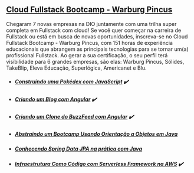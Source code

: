 ## [Cloud Fullstack Bootcamp - Warburg Pincus](https://github.com/gmurilo/dio/tree/main/formacao-css-web-developer)

Chegaram 7 novas empresas na DIO juntamente com uma trilha super completa em Fullstack com cloud! Se você quer começar na carreira de Fullstack ou está em busca de novas oportunidades, inscreva-se no Cloud Fullstack Bootcamp - Warburg Pincus, com 151 horas de experiência educacionais que abrangem as principais tecnologias para se tornar um(a) profissional Fullstack. Ao gerar a sua certificação, o seu perfil terá visibilidade para 6 grandes empresas, são elas: Warburg Pincus, Sólides, TakeBlip, Eleva Educação, Superlógica, Americanet e Blu.

- ##### [Construindo uma Pokédex com JavaScript](https://web.dio.me/project/construindo-uma-pokedex-com-javascript/learning/d3684309-5d5c-45d5-9715-c29127d65612) :heavy_check_mark:

- ##### [Criando um Blog com Angular](https://web.dio.me/project/criando-um-blog/learning/19013487-b8a3-4073-8b38-796e03d80453) :heavy_check_mark:

- ##### [Criando um Clone do BuzzFeed com Angular](https://web.dio.me/project/criando-um-clone-do-buzzfeed/learning/9b53d394-6442-4a79-b617-1e8c0b4738e8) :heavy_check_mark:

- ##### [Abstraindo um Bootcamp Usando Orientação a Objetos em Java](https://web.dio.me/project/abstraindo-um-bootcamp-usando-orientacao-objetos-em-java/learning/8afcd659-978c-477c-93db-846b83c2927e) 

- ##### [Conhecendo Spring Data JPA na prática com Java](https://web.dio.me/project/conhecendo-spring-data-jpa-na-pratica-com-java/learning/abd511f0-a5be-4f02-a204-03eb2614a12a)
 
- ##### [Infraestrutura Como Código com Serverless Framework na AWS](https://web.dio.me/project/infraestrutura-como-codigo-com-serverless-framework-na-aws/learning/bc741bc5-977c-49c9-bd5d-44b2381e847a)  :heavy_check_mark:
